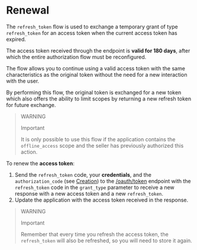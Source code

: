 # Renewal

The `refresh_token` flow is used to exchange a temporary grant of type `refresh_token` for an access token when the current access token has expired.

The access token received through the endpoint is **valid for 180 days**, after which the entire authorization flow must be reconfigured.

The flow allows you to continue using a valid access token with the same characteristics as the original token without the need for a new interaction with the user.

By performing this flow, the original token is exchanged for a new token which also offers the ability to limit scopes by returning a new refresh token for future exchange.

> WARNING
>
> Important
> 
> It is only possible to use this flow if the application contains the `offline_access` scope and the seller has previously authorized this action.

To renew the **access token**:

1. Send the `refresh_token` code, your **credentials**, and the `authorization_code` (see [Creation](https://www.mercadopago[FAKER][URL][DOMAIN]/developers/en/guides/resources/dashboard/creation)) to the [/oauth/token](https://www.mercadopago[FAKER][URL][DOMAIN]/developers/en/reference/oauth/_oauth_token/post) endpoint with the `refresh_token` code in the `grant_type` parameter to receive a new response with a new access token and a new `refresh_token`.
2. Update the application with the access token received in the response.

> WARNING
>
> Important
>
> Remember that every time you refresh the access token, the `refresh_token` will also be refreshed, so you will need to store it again.

